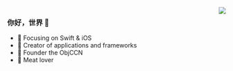 <img align="right" src="https://github-readme-stats.vercel.app/api?username=LijunTong&show_icons=true&icon_color=CE1D2D&text_color=718096&bg_color=ffffff&hide_title=true" />

### 你好，世界 👋
- :orange_book: Focusing on Swift & iOS
- :hammer: Creator of applications and frameworks
- :ram: Founder the ObjCCN
- :meat_on_bone: Meat lover
